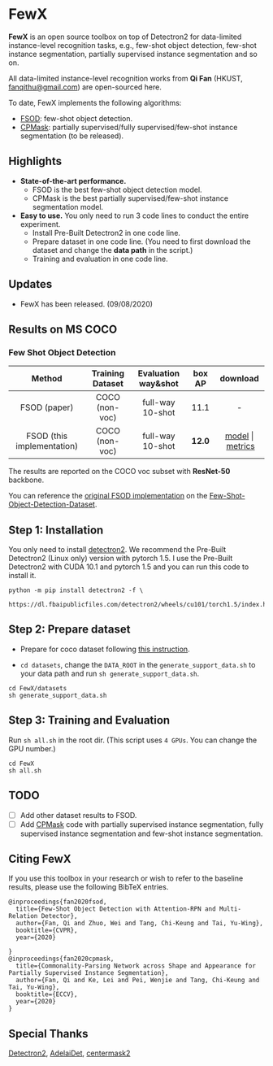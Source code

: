 # FewX

**FewX** is an open source toolbox on top of Detectron2 for data-limited instance-level recognition tasks, e.g., few-shot object detection, few-shot instance segmentation, partially supervised instance segmentation and so on. 

All data-limited instance-level recognition works from **Qi Fan**  (HKUST, fanqithu@gmail.com) are open-sourced here.

To date, FewX implements the following algorithms:

- [FSOD](https://arxiv.org/abs/1908.01998): few-shot object detection.
- [CPMask](https://arxiv.org/abs/2007.12387): partially supervised/fully supervised/few-shot instance segmentation (to be released).

## Highlights
- **State-of-the-art performance.**  
  - FSOD is the best few-shot object detection model. 
  - CPMask is the best partially supervised/few-shot instance segmentation model.
- **Easy to use.** You only need to run 3 code lines to conduct the entire experiment.
  - Install Pre-Built Detectron2 in one code line.
  - Prepare dataset in one code line. (You need to first download the dataset and change the **data path** in the script.)
  - Training and evaluation in one code line.

## Updates
- FewX has been released. (09/08/2020)

## Results on MS COCO

### Few Shot Object Detection

|Method|Training Dataset|Evaluation way&shot|box AP|download|
|:--------:|:--------:|:--------:|:--------:|:--:|
|FSOD (paper)|COCO (non-voc)|full-way 10-shot|11.1|-|
|FSOD (this implementation)|COCO (non-voc)|full-way 10-shot|**12.0**|<a href="https://drive.google.com/file/d/1VO1XMKtiU4pMNPfIvw5iZRqlO9dr5BhN/view?usp=sharing">model</a>&nbsp;\|&nbsp;<a href="https://drive.google.com/file/d/18eC5Nn1HBJcDf75CoLWOwncYFXzHGXFD/view?usp=sharing">metrics</a>|

The results are reported on the COCO voc subset with **ResNet-50** backbone.

You can reference the [original FSOD implementation](https://github.com/fanq15/FSOD-code) on the [Few-Shot-Object-Detection-Dataset](https://github.com/fanq15/Few-Shot-Object-Detection-Dataset).

## Step 1: Installation
You only need to install [detectron2](https://github.com/facebookresearch/detectron2/blob/master/INSTALL.md). We recommend the Pre-Built Detectron2 (Linux only) version with pytorch 1.5. I use the Pre-Built Detectron2 with CUDA 10.1 and pytorch 1.5 and you can run this code to install it.

```
python -m pip install detectron2 -f \
  https://dl.fbaipublicfiles.com/detectron2/wheels/cu101/torch1.5/index.html
```

## Step 2: Prepare dataset
- Prepare for coco dataset following [this instruction](https://github.com/facebookresearch/detectron2/tree/master/datasets).

- `cd datasets`, change the `DATA_ROOT` in the `generate_support_data.sh` to your data path and run `sh generate_support_data.sh`.

``` 
cd FewX/datasets
sh generate_support_data.sh
```

## Step 3: Training and Evaluation

Run `sh all.sh` in the root dir. (This script uses `4 GPUs`. You can change the GPU number.)

```
cd FewX
sh all.sh
```


## TODO
 - [ ] Add other dataset results to FSOD.
 - [ ] Add [CPMask](https://arxiv.org/abs/2007.12387) code with partially supervised instance segmentation, fully supervised instance segmentation and few-shot instance segmentation.

## Citing FewX
If you use this toolbox in your research or wish to refer to the baseline results, please use the following BibTeX entries.

  ```
  @inproceedings{fan2020fsod,
    title={Few-Shot Object Detection with Attention-RPN and Multi-Relation Detector},
    author={Fan, Qi and Zhuo, Wei and Tang, Chi-Keung and Tai, Yu-Wing},
    booktitle={CVPR},
    year={2020}
    
  }
  @inproceedings{fan2020cpmask,
    title={Commonality-Parsing Network across Shape and Appearance for Partially Supervised Instance Segmentation},
    author={Fan, Qi and Ke, Lei and Pei, Wenjie and Tang, Chi-Keung and Tai, Yu-Wing},
    booktitle={ECCV},
    year={2020}
  }
  ```

## Special Thanks
[Detectron2](https://github.com/facebookresearch/detectron2), [AdelaiDet](https://github.com/aim-uofa/AdelaiDet), [centermask2](https://github.com/youngwanLEE/centermask2)
